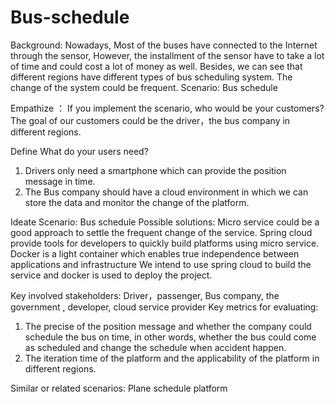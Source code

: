 # Bus-schedule

Background:
Nowadays, Most of the buses have connected to the Internet through the sensor, However, the installment of the sensor have to take a lot of time and could cost a lot of money as well. Besides, we can see that different regions have different types of bus scheduling system. The change of the system could be frequent.
Scenario: Bus schedule

Empathize ：
If you implement the scenario, who would be your customers?
The goal of our customers could be the driver，the bus company in different regions.

Define What do your users need?
1.	Drivers only need a smartphone which can provide the position message in time.
2.	The Bus company should have a cloud environment in which we can store the data and monitor the change of the platform. 

Ideate 
Scenario: Bus schedule
Possible solutions:
Micro service could be a good approach to settle the frequent change of the service. Spring cloud provide tools for developers to quickly build platforms using micro service. Docker is a light container which enables true independence between applications and infrastructure We intend to use spring cloud to build the service and docker is used to deploy the project.

Key involved stakeholders:
Driver，passenger, Bus company, the government , developer, cloud service provider
Key metrics for evaluating:
1.	The precise of the position message and whether the company could schedule the bus on time, in other words, whether the bus could come as scheduled and change the schedule when accident happen.
2.	The iteration time of the platform and the applicability of the platform in different regions.

Similar or related scenarios:
Plane schedule platform

